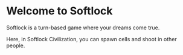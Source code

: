 # Welcome to Softlock
Softlock is a turn-based game where your dreams come true.

Here, in Softlock Civilization, you can spawn cells and shoot in other people.
